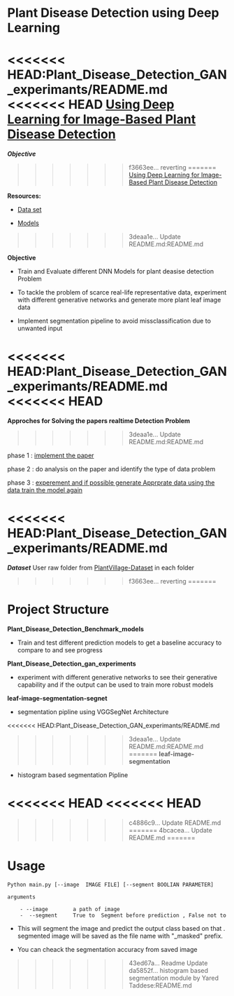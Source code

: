 # Plant Disease Detection using Deep Learning

<<<<<<< HEAD:Plant_Disease_Detection_GAN_experimants/README.md
<<<<<<< HEAD
[Using Deep Learning for Image-Based Plant
Disease Detection](https://arxiv.org/pdf/1604.03169.pdf)
=======


***Objective***
>>>>>>> f3663ee... reverting
=======
[Using Deep Learning for Image-Based Plant Disease Detection](https://arxiv.org/pdf/1604.03169.pdf) 

**Resources:**
- [Data set](https://github.com/spMohanty/PlantVillage-Dataset)

- [Models](https://gitlab.com/Israel777/Plant_Disease_Detection_models)


>>>>>>> 3deaa1e... Update README.md:README.md

**Objective**

- Train and Evaluate different DNN Models for plant deasise detection Problem

- To tackle the problem of scarce real-life representative data, experiment with different generative networks and generate more plant leaf image data

- Implement segmentation pipeline to avoid missclassification due to unwanted input 


<<<<<<< HEAD:Plant_Disease_Detection_GAN_experimants/README.md
<<<<<<< HEAD
=======

**Approches for Solving the papers realtime Detection Problem**
>>>>>>> 3deaa1e... Update README.md:README.md

phase 1 : [implement the paper](https://github.com/singnet/plant-disease-experiments/tree/master/Plant_Disease_Detection_Benchmark_models) 

phase 2 : do analysis on the paper and identify the type of data problem 

phase 3 : [experement and if possible generate Apprprate data
		  using the data train the model again](https://github.com/singnet/plant_disease_experements/tree/master/Plant_Disease_Detection_gan_experimants)

<<<<<<< HEAD:Plant_Disease_Detection_GAN_experimants/README.md
=======
***Dataset***
User raw folder from [PlantVillage-Dataset](https://github.com/spMohanty/PlantVillage-Dataset) in each folder
>>>>>>> f3663ee... reverting
=======

# Project Structure

**Plant_Disease_Detection_Benchmark_models**

- Train and test different prediction models to get a baseline accuracy to compare to and see progress

**Plant_Disease_Detection_gan_experiments**

- experiment with different generative networks to see their generative capability and if the output can be used to train more robust models

**leaf-image-segmentation-segnet**

- segmentation pipline using VGGSegNet Architecture

<<<<<<< HEAD:Plant_Disease_Detection_GAN_experimants/README.md
>>>>>>> 3deaa1e... Update README.md:README.md
=======
**leaf-image-segmentation**

- histogram based segmentation Pipline 

<<<<<<< HEAD
<<<<<<< HEAD
=======
>>>>>>> c4886c9... Update README.md
=======
>>>>>>> 4bcacea... Update README.md
=======




# Usage

	Python main.py [--image  IMAGE FILE] [--segment BOOLIAN PARAMETER]

	arguments

		- --image        a path of image 
		-  --segment     True to  Segment before prediction , False not to 

		
- This will segment the image and predict the output class based on that . segmented image will be saved as the file name with "_masked" prefix.

-  You can cheack the segmentation accuracy from saved image
>>>>>>> 43ed67a... Readme Update
>>>>>>> da5852f... histogram based segmentation module by Yared Taddese:README.md
